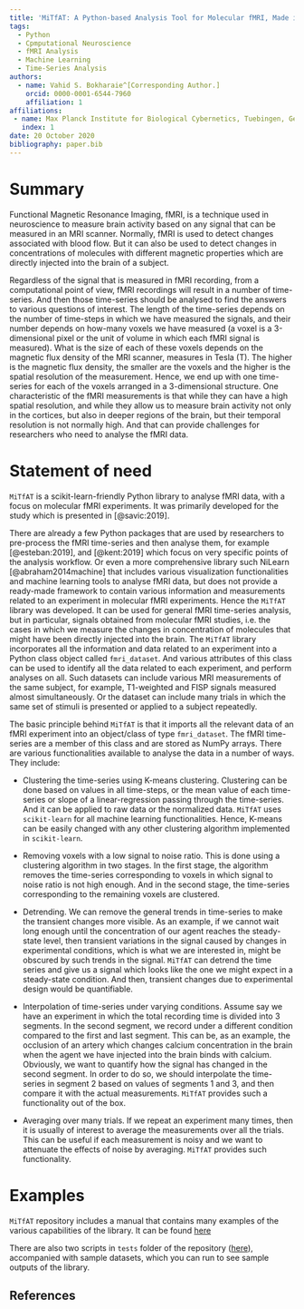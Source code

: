 ```yaml
---
title: 'MiTfAT: A Python-based Analysis Tool for Molecular fMRI, Made in Tuebingen.'
tags:
  - Python
  - Cpmputational Neuroscience
  - fMRI Analysis
  - Machine Learning
  - Time-Series Analysis
authors:
  - name: Vahid S. Bokharaie^[Corresponding Author.]
    orcid: 0000-0001-6544-7960
    affiliation: 1
affiliations:
 - name: Max Planck Institute for Biological Cybernetics, Tuebingen, Germany
   index: 1
date: 20 October 2020
bibliography: paper.bib
---
```



# Summary
 
Functional Magnetic Resonance Imaging, fMRI, is a technique used in neuroscience to measure brain activity based on any signal that can be measured in an MRI scanner. Normally, fMRI is used to detect changes associated with blood flow. But it can also be used to detect changes in concentrations of molecules with different magnetic properties which are directly injected into the brain of a subject. 

Regardless of the signal that is measured in fMRI recording, from a computational point of view, fMRI recordings will result in a number of time-series. And then those time-series should be analysed to find the answers to various questions of interest. The length of the time-series depends on the number of time-steps in which we have measured the signals, and their number depends on how-many voxels we have measured (a voxel is a 3-dimensional pixel or the unit of volume in which each fMRI signal is measured). What is the size of each of these voxels depends on the magnetic flux density of the MRI scanner, measures in Tesla (T). The higher is the magnetic flux density, the smaller are the voxels and the higher is the spatial resolution of the measurement. Hence, we end up with one time-series for each of the voxels arranged in a 3-dimensional structure. One characteristic of the fMRI measurements is that while they can have a high spatial resolution, and while they allow us to measure brain activity not only in the cortices, but also in deeper regions of the brain, but their temporal resolution is not normally high. And that can provide challenges for researchers who need to analyse the fMRI data.

# Statement of need

`MiTfAT` is a scikit-learn-friendly Python library to analyse fMRI data, with a focus on molecular fMRI experiments. It was primarily developed for the study which is presented in [@savic:2019].
   
   There are already a few Python packages that are used by researchers to pre-process the fMRI time-series and then analyse them, for example [@esteban:2019], and [@kent:2019] which focus on very specific points of the analysis workflow. Or even a more comprehensive library such NiLearn [@abraham2014machine] that includes various visualization functionalities and machine learning tools to analyse fMRI data, but does not provide a ready-made framework to contain various information and measurements related to an experiment in molecular fMRI experiments. Hence the `MiTfAT` library was developed. It can be used for general fMRI time-series analysis, but in particular, signals obtained from molecular fMRI studies, i.e. the cases in which we measure the changes in concentration of molecules that might have been directly injected into the brain. The `MiTfAT` library incorporates all the information and data related to an experiment into a Python class object called `fmri_dataset`. And various attributes of this class can be used to identify all the data related to each experiment, and perform analyses on all. Such datasets can include various MRI measurements of the same subject, for example, T1-weighted and FISP signals measured almost simultaneously. Or the dataset can include many trials in which the same set of stimuli is presented or applied to a subject repeatedly. 
   
   The basic principle behind `MiTfAT` is that it imports all the relevant data of an fMRI experiment into an object/class of type `fmri_dataset`. The fMRI time-series are a member of this class and are stored as NumPy arrays. There are various functionalities available to analyse the data in a number of ways. They include:
   
   - Clustering the time-series using K-means clustering. Clustering can be done based on values in all time-steps, or the mean value of each time-series or slope of a linear-regression passing through the time-series. And it can be applied to raw data or the normalized data. `MiTfAT` uses `scikit-learn` for all machine learning functionalities. Hence, K-means can be easily changed with any other clustering algorithm implemented in `scikit-learn`. 
   
   - Removing voxels with a low signal to noise ratio. This is done using a clustering algorithm in two stages. In the first stage, the algorithm removes the time-series corresponding to voxels in which signal to noise ratio is not high enough. And in the second stage, the time-series corresponding to the remaining voxels are clustered. 
   
   - Detrending. We can remove the general trends in time-series to make the transient changes more visible. As an example, if we cannot wait long enough until the concentration of our agent reaches the steady-state level, then transient variations in the signal caused by changes in experimental conditions, which is what we are interested in, might be obscured by such trends in the signal. `MiTfAT` can detrend the time series and give us a signal which looks like the one we might expect in a steady-state condition. And then, transient changes due to experimental design would be quantifiable.
   
   - Interpolation of time-series under varying conditions. Assume say we have an experiment in which the total recording time is divided into 3 segments. In the second segment, we record under a different condition compared to the first and last segment. This can be, as an example, the occlusion of an artery which changes calcium concentration in the brain when the agent we have injected into the brain binds with calcium. Obviously, we want to quantify how the signal has changed in the second segment. In order to do so, we should interpolate the time-series in segment 2 based on values of segments 1 and 3, and then compare it with the actual measurements. `MiTfAT` provides such a functionality out of the box. 
   
   - Averaging over many trials. If we repeat an experiment many times, then it is usually of interest to average the measurements over all the trials. This can be useful if each measurement is noisy and we want to attenuate the effects of noise by averaging. `MiTfAT` provides such functionality. 

# Examples
`MiTfAT` repository includes a manual that contains many examples of the various capabilities of the library. It can be found [here](https://github.com/vahid-sb/MiTfAT/tree/master/docs/mitfat.pdf)

There are also two scripts in `tests` folder of the repository ([here](https://github.com/vahid-sb/MiTfAT/tree/master/tests/)), accompanied with sample datasets, which you can run to see sample outputs of the library. 
 
## References

